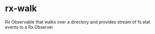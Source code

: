 # rx-walk
Rx Observable that walks over a directory and provides stream of fs.stat events to a Rx Observer

